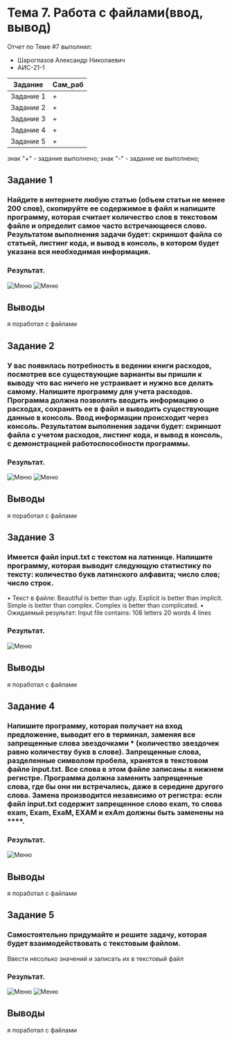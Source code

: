 # Тема 7. Работа с файлами(ввод, вывод)
Отчет по Теме #7 выполнил:
- Шароглазов Александр Николаевич
- АИС-21-1

| Задание | Сам_раб | 
| ------ | ------ | 
| Задание 1 | + |
| Задание 2 | + |
| Задание 3 | + |
| Задание 4 | + |
| Задание 5 | + |

знак "+" - задание выполнено; знак "-" - задание не выполнено;

## Задание 1
### Найдите в интернете любую статью (объем статьи не менее 200 слов), скопируйте ее содержимое в файл и напишите программу, которая считает количество слов в текстовом файле и определит самое часто встречающееся слово. Результатом выполнения задачи будет: скриншот файла со статьей, листинг кода, и вывод в консоль, в котором будет указана вся необходимая информация.

### Результат.
![Меню](https://github.com/Ashlender/LPR/blob/lab_7/pic/01.png)
![Меню](https://github.com/Ashlender/LPR/blob/lab_7/pic/02.png)
## Выводы
я поработал с файлами 

## Задание 2
### У вас появилась потребность в ведении книги расходов, посмотрев все существующие варианты вы пришли к выводу что вас ничего не устраивает и нужно все делать самому. Напишите программу для учета расходов. Программа должна позволять вводить информацию о расходах, сохранять ее в файл и выводить существующие данные в консоль. Ввод информации происходит через консоль. Результатом выполнения задачи будет: скриншот файла с учетом расходов, листинг кода, и вывод в консоль, с демонстрацией работоспособности программы.

### Результат.
![Меню](https://github.com/Ashlender/LPR/blob/lab_7/pic/03.png)
![Меню](https://github.com/Ashlender/LPR/blob/lab_7/pic/07.jpg)
## Выводы
я поработал с файлами 

## Задание 3
### Имеется файл input.txt с текстом на латинице. Напишите программу, которая выводит следующую статистику по тексту: количество букв латинского алфавита; число слов; число строк.
•	Текст в файле: Beautiful is better than ugly. Explicit is better than implicit. Simple is better than complex.
Complex is better than complicated.
•	Ожидаемый результат: Input file contains:
108 letters
20 words
4 lines

### Результат.
![Меню](https://github.com/Ashlender/LPR/blob/lab_7/pic/04.jpg)
## Выводы
я поработал с файлами 
  
## Задание 4
### Напишите программу, которая получает на вход предложение, выводит его в терминал, заменяя все запрещенные слова звездочками * (количество звездочек равно количеству букв в слове). Запрещенные слова, разделенные символом пробела, хранятся в текстовом файле input.txt. Все слова в этом файле записаны в нижнем регистре. Программа должна заменить запрещенные слова, где бы они ни встречались, даже в середине другого слова. Замена производится независимо от регистра: если файл input.txt содержит запрещенное слово exam, то слова exam, Exam, ExaM, EXAM и exAm должны быть заменены на ****.

### Результат.
![Меню](https://github.com/Ashlender/LPR/blob/lab_7/pic/05.jpg)
## Выводы
я поработал с файлами 

## Задание 5
### Самостоятельно придумайте и решите задачу, которая будет взаимодействовать с текстовым файлом.
Ввести несолько значений и записать их в текстовый файл

### Результат.
![Меню](https://github.com/Ashlender/LPR/blob/lab_7/pic/06.jpg)
![Меню](https://github.com/Ashlender/LPR/blob/lab_7/pic/08.jpg)

## Выводы
я поработал с файлами 
